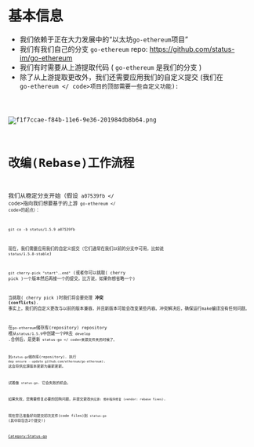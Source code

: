 # 基本信息

  - 我们依赖于正在大力发展中的“以太坊`go-ethereum`项目”
  - 我们有我们自己的分支 `go-ethereum` repo:
    <https://github.com/status-im/go-ethereum>
  - 我们有时需要从上游提取代码 ( `go-ethereum` 是我们的分支 )
  - 除了从上游提取更改外，我们还需要应用我们的自定义提交 (我们在<code> go-ethereum \</
    code\>项目的顶部需要一些自定义功能):

![f1f7ccae-f84b-11e6-9e36-201984db8b64.png](f1f7ccae-f84b-11e6-9e36-201984db8b64.png
"f1f7ccae-f84b-11e6-9e36-201984db8b64.png")

# 改编(Rebase)工作流程

我们从稳定分支开始（假设<code> a07539fb \</ code\>指向我们想要基于的上游<code> go-ethereum \</
code\>的起点）：

`git co -b status/1.5.9 a07539fb`

现在，我们需要应用我们的自定义提交（它们通常在我们以前的分支中可用，比如说 `status/1.5.8-stable`)

`git cherry-pick "start^..end"` (或者你可以挑取( cherry pick
)一个版本然后再接一个的提交，比方说，如果你想省略一个)

当挑取( cherry pick )时我们将会要处理 **冲突 (conflicts)**.
事实上，我们的自定义更改与以前的版本兼容，并且新版本可能会改变某些内容。冲突解决后，确保运行make编译没有任何问题。

在`go-ethereum`储存库(repository) repository 裡从`status/1.5.9`中创建一个PR去
`develop` .合併后，是更新<code> status-go \</ code\>来源文件夹的时候了。

到`status-go`储存库(repository). 执行 `dep ensure --update
github.com/ethereum/go-ethereum)`. 这会将供应源版本更新为最新更新。

试着做 `status-go`. 它会失败的机会。

如果失败，您需要修复必要的回购问题，并提交更改`供应源: 修补程序修复 (vendor: rebase fixes)`.

现在您已准备好向提交初次文件(code files)到 `status-go` (其中将包含2个提交\!)

[Category:Status-go](Category:Status-go "wikilink")